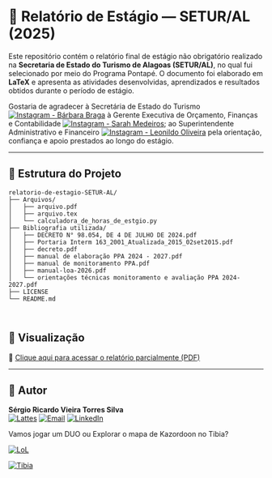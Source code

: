 


# :notebook: Relatório de Estágio — SETUR/AL (2025)

Este repositório contém o relatório final de estágio não obrigatório realizado na **Secretaria de Estado do Turismo de Alagoas (SETUR/AL)**, no qual fui selecionado por meio do Programa Pontapé. O documento foi elaborado em **LaTeX** e apresenta as atividades desenvolvidas, aprendizados e resultados obtidos durante o período de estágio.

Gostaria de agradecer à Secretária de Estado do Turismo [![Instagram - Bárbara Braga](https://img.shields.io/badge/Instagram-E4405F?style=for-the-badge&logo=instagram&logoColor=white)](https://www.instagram.com/barbarabragaa/) à Gerente Executiva de Orçamento, Finanças e Contabilidade [![Instagram - Sarah Medeiros](https://img.shields.io/badge/Instagram-E4405F?style=for-the-badge&logo=instagram&logoColor=white)](https://www.instagram.com/sarah.medeiros29/); ao Superintendente Administrativo e Financeiro [![Instagram - Leonildo Oliveira](https://img.shields.io/badge/Instagram-E4405F?style=for-the-badge&logo=instagram&logoColor=white)](https://www.instagram.com/leonildo_oliveira00/) pela orientação, confiança e apoio prestados ao longo do estágio. 


---

## :open_file_folder: Estrutura do Projeto
```
relatorio-de-estagio-SETUR-AL/
├── Arquivos/
│   ├── arquivo.pdf
│   ├── arquivo.tex
│   └── calculadora_de_horas_de_estgio.py
├── Bibliografia utilizada/
│   ├── DECRETO N° 98.054, DE 4 DE JULHO DE 2024.pdf
│   ├── Portaria Interm 163_2001_Atualizada_2015_02set2015.pdf
│   ├── decreto.pdf
│   ├── manual de elaboração PPA 2024 - 2027.pdf
│   ├── manual de monitoramento PPA.pdf
│   ├── manual-loa-2026.pdf
│   └── orientações técnicas monitoramento e avaliação PPA 2024-2027.pdf
├── LICENSE
└── README.md



```

## :blue_book: Visualização

:bookmark_tabs: [Clique aqui para acessar o relatório parcialmente (PDF)](Arquivos/arquivo.pdf)



---
## :statue_of_liberty: Autor

**Sérgio Ricardo Vieira Torres Silva**    
[![Lattes](https://img.shields.io/badge/Lattes-000?style=for-the-badge&logo=read.cv&logoColor=white)](http://lattes.cnpq.br/6028108290396877)  [![Email](https://img.shields.io/badge/Email-0078D4?style=for-the-badge&logo=gmail&logoColor=red)](mailto:sergio.torres@feac.ufal.br)  [![LinkedIn](https://img.shields.io/badge/LinkedIn-0A66C2?style=for-the-badge&logo=linkedin&logoColor=white)](https://linkedin.com/in/sergioricardo-me) 

Vamos jogar um DUO ou Explorar o mapa de Kazordoon no Tibia?

[![LoL](https://img.shields.io/badge/LoL-Alotrópico-000000?style=for-the-badge&logo=leagueoflegends&logoColor=FFD700)](https://br.op.gg/summoner/userName=Alotrópico)

[![Tibia](https://img.shields.io/badge/Tibia-Maestro%20Lord-006400?style=for-the-badge&logo=tibia&logoColor=white)](https://www.tibia.com/community/?subtopic=characters&name=Maestro+Lord)





